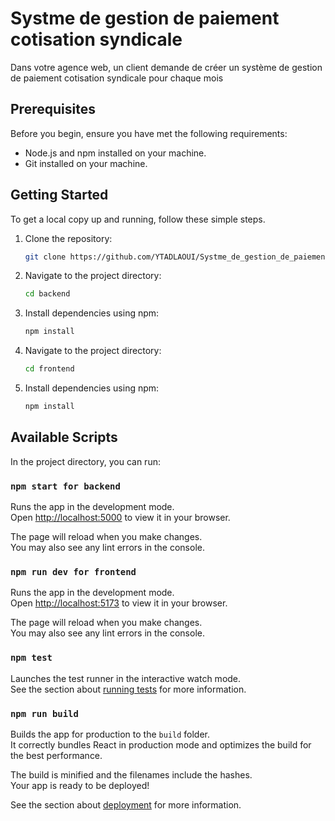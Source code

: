 # Systme de gestion de paiement cotisation syndicale
Dans votre agence web, un client demande de créer un système de gestion de paiement cotisation syndicale pour chaque mois

## Prerequisites
Before you begin, ensure you have met the following requirements:

- Node.js and npm installed on your machine.
- Git installed on your machine.

## Getting Started

To get a local copy up and running, follow these simple steps.

1. Clone the repository:
    ```bash
    git clone https://github.com/YTADLAOUI/Systme_de_gestion_de_paiement_cotisation_syndicale_MERN.git
    ```
2. Navigate to the project directory:
   ```bash
   cd backend
   ```
3. Install dependencies using npm:
    ```bash
    npm install
    ```
4. Navigate to the project directory:
   ```bash
   cd frontend
   ```
3. Install dependencies using npm:
    ```bash
    npm install
    ```

## Available Scripts

In the project directory, you can run:

### `npm start for backend`

Runs the app in the development mode.\
Open [http://localhost:5000](http://localhost:5000) to view it in your browser.

The page will reload when you make changes.\
You may also see any lint errors in the console.

### `npm run dev for frontend`

Runs the app in the development mode.\
Open [http://localhost:5173](http://localhost:5173) to view it in your browser.

The page will reload when you make changes.\
You may also see any lint errors in the console.

### `npm test`

Launches the test runner in the interactive watch mode.\
See the section about [running tests](https://facebook.github.io/create-react-app/docs/running-tests) for more information.

### `npm run build`

Builds the app for production to the `build` folder.\
It correctly bundles React in production mode and optimizes the build for the best performance.

The build is minified and the filenames include the hashes.\
Your app is ready to be deployed!

See the section about [deployment](https://facebook.github.io/create-react-app/docs/deployment) for more information.



